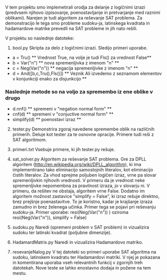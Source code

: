 V tem projektu smo implemetirali orodja za delanje z logičnimi izrazi (predvsem njihovo izpisovanje, 
poenostavljanje in pretvarjanje med raznimi oblikami). Narejen je tudi algoritem za reševanje SAT problema. 
Za demonstracijo le tega smo probleme sudoku-ja, latinskega kvadrata in hadamardove matrike prevedli na SAT probleme in jih nato rešili.

V projektu so naslednje datoteke:

1. bool.py Skripta za delo z logičnimi izrazi. Sledijo primeri uporabe. 

* a = Tru() ** Vrednost True, na volje je tudi  Fls() za vrednost False** 
* b = Var("n") ** nova spremenljivka z imenom "n" **
* c = Neg(Var("n")) ** negacija spremenljivke z imenom "n" **
* d = And([b,c,Tru(),Fls()]) ** Veznik Ali izvedemo z seznamom elementov v konjunkciji enako za disjunkcijo **

### Naslednje metode so na voljo za spremembo iz ene oblike v drugo 

* d.nnf() ** spremeni v "negation normal form" **
* cnf(d) ** spremeni v "conjuctive normal form" **
* simplify(d) ** poenostavi izraz **

2. tester.py Demonstrira zgoraj navedene spremembe oblik na različnih primerih. Deluje kot tester za te osnovne opracije. Primere tudi reši z SAT algoritmom.

3. primeri.txt Vsebuje primere, ki jih tester.py rešuje.

4. sat_solver.py Algoritem za reševanje SAT problema. Gre za DPLL algoritem (http://en.wikipedia.org/wiki/DPLL_algorithm), ki ima implementirano tako eliminacijo samostojnih literalov, kot eliminacijo čistih literalov. Za vhod sprejme poljuben logičen izraz, vrne pa slovar spremenljivkin njihovih vrednosti. V primeru da je vrednost neke spremenljivke nepomembna za pravilnost izraza, jo v slovarju ni. V primeru, da rešitev ne obstaja, algoritem vrne False. Dodatno im algoritem možnost zastavice "simplify = False", ki izraz rešuje direktno, brez prejšnje poenastavitve. To je koristno, kadar je krajšanje izraza zamudno in brez želenega učinka. Primer tega se pojavi pri reševanju sudoku-ja. Primer uporabe: resi(Neg(Var("n")) ) oziroma resi(Neg(Var("n")), simplify = False)

5. sudoku.py Naredi (spremeni problem v SAT problem) in vizualizira sudoku ter latinski kvadrat (poljubne dimenzije).

6. HadamardMatrix.py Naredi in vizualizira Hadamardovo matriko.

7. resevanjeNalog.py V tej datoteki so primeri uporabe SAT algoritma na sudoku, latinskem kvadratu ter Hadamardovi matriki. V njej je pokazana in komentirana uporaba vseh relevantnih funkcij v zgornjih treh datotekah. Nove teste se lahko enostavno dodaja in požene na tem mestu. 